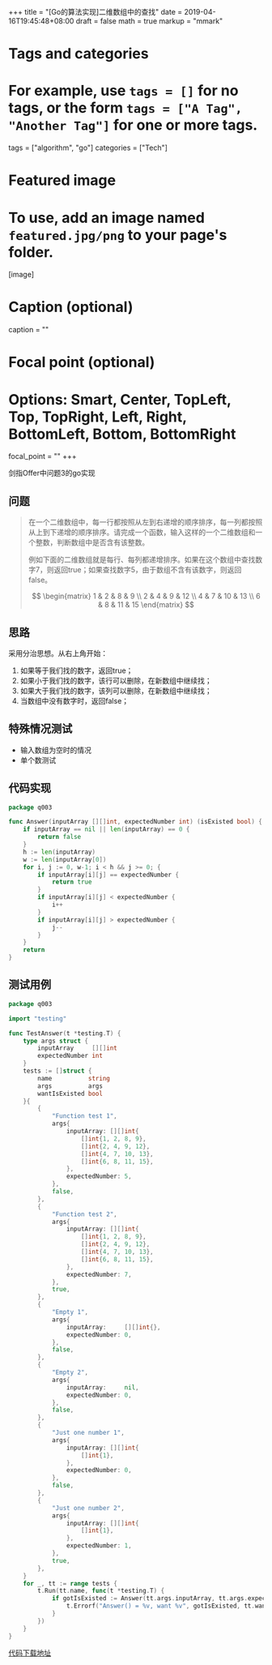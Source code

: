 +++
title = "[Go的算法实现]二维数组中的查找"
date = 2019-04-16T19:45:48+08:00
draft = false
math = true
markup = "mmark"

# Tags and categories
# For example, use `tags = []` for no tags, or the form `tags = ["A Tag", "Another Tag"]` for one or more tags.
tags = ["algorithm", "go"]
categories = ["Tech"]

# Featured image
# To use, add an image named `featured.jpg/png` to your page's folder. 
[image]
  # Caption (optional)
  caption = ""

  # Focal point (optional)
  # Options: Smart, Center, TopLeft, Top, TopRight, Left, Right, BottomLeft, Bottom, BottomRight
  focal_point = ""
+++

剑指Offer中问题3的go实现

<!--more-->

## 问题

> 在一个二维数组中，每一行都按照从左到右递增的顺序排序，每一列都按照从上到下递增的顺序排序。请完成一个函数，输入这样的一个二维数组和一个整数，判断数组中是否含有该整数。
>
> 例如下面的二维数组就是每行、每列都递增排序。如果在这个数组中查找数字7，则返回true；如果查找数字5，由于数组不含有该数字，则返回false。 
>
>$$
>  \begin{matrix}
>   1 & 2 & 8 & 9 \\
>   2 & 4 & 9 & 12 \\
>   4 & 7 & 10 & 13 \\
>   6 & 8 & 11 & 15
>  \end{matrix}
>$$

## 思路

采用分治思想。从右上角开始：

1. 如果等于我们找的数字，返回true；
2. 如果小于我们找的数字，该行可以删除，在新数组中继续找；
3. 如果大于我们找的数字，该列可以删除，在新数组中继续找；
4. 当数组中没有数字时，返回false；

## 特殊情况测试

- 输入数组为空时的情况
- 单个数测试

## 代码实现

```go
package q003

func Answer(inputArray [][]int, expectedNumber int) (isExisted bool) {
	if inputArray == nil || len(inputArray) == 0 {
		return false
	}
	h := len(inputArray)
	w := len(inputArray[0])
	for i, j := 0, w-1; i < h && j >= 0; {
		if inputArray[i][j] == expectedNumber {
			return true
		}
		if inputArray[i][j] < expectedNumber {
			i++
		}
		if inputArray[i][j] > expectedNumber {
			j--
		}
	}
	return
}
```

## 测试用例

```go
package q003

import "testing"

func TestAnswer(t *testing.T) {
	type args struct {
		inputArray     [][]int
		expectedNumber int
	}
	tests := []struct {
		name          string
		args          args
		wantIsExisted bool
	}{
		{
			"Function test 1",
			args{
				inputArray: [][]int{
					[]int{1, 2, 8, 9},
					[]int{2, 4, 9, 12},
					[]int{4, 7, 10, 13},
					[]int{6, 8, 11, 15},
				},
				expectedNumber: 5,
			},
			false,
		},
		{
			"Function test 2",
			args{
				inputArray: [][]int{
					[]int{1, 2, 8, 9},
					[]int{2, 4, 9, 12},
					[]int{4, 7, 10, 13},
					[]int{6, 8, 11, 15},
				},
				expectedNumber: 7,
			},
			true,
		},
		{
			"Empty 1",
			args{
				inputArray:     [][]int{},
				expectedNumber: 0,
			},
			false,
		},
		{
			"Empty 2",
			args{
				inputArray:     nil,
				expectedNumber: 0,
			},
			false,
		},
		{
			"Just one number 1",
			args{
				inputArray: [][]int{
					[]int{1},
				},
				expectedNumber: 0,
			},
			false,
		},
		{
			"Just one number 2",
			args{
				inputArray: [][]int{
					[]int{1},
				},
				expectedNumber: 1,
			},
			true,
		},
	}
	for _, tt := range tests {
		t.Run(tt.name, func(t *testing.T) {
			if gotIsExisted := Answer(tt.args.inputArray, tt.args.expectedNumber); gotIsExisted != tt.wantIsExisted {
				t.Errorf("Answer() = %v, want %v", gotIsExisted, tt.wantIsExisted)
			}
		})
	}
}
```

[代码下载地址](https://github.com/leoryu/AGym/tree/master/sword/q003)
